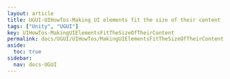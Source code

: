 ```yaml
---
layout: article
title: UGUI-UIHowTos-Making UI elements fit the size of their content
tags: ["Unity", "UGUI"]
key: UIHowTos-MakingUIElementsFitTheSizeOfTheirContent
permalink: docs/UGUI/UIHowTos/MakingUIElementsFitTheSizeOfTheirContent
aside:
  toc: true
sidebar:
  nav: docs-UGUI
---
```

